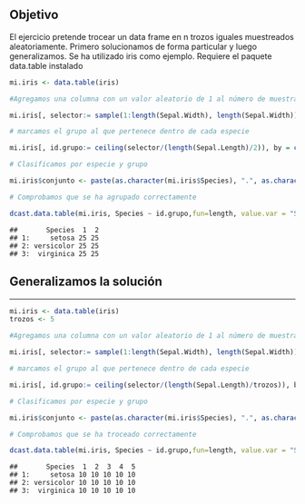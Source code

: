 Objetivo
--------

El ejercicio pretende trocear un data frame en n trozos iguales muestreados aleatoriamente. Primero solucionamos de forma particular y luego generalizamos. Se ha utilizado iris como ejemplo. Requiere el paquete data.table instalado

``` r
mi.iris <- data.table(iris)

#Agregamos una columna con un valor aleatorio de 1 al número de muestras de cada especie

mi.iris[, selector:= sample(1:length(Sepal.Width), length(Sepal.Width)), by = c("Species")]

# marcamos el grupo al que pertenece dentro de cada especie

mi.iris[, id.grupo:= ceiling(selector/(length(Sepal.Length)/2)), by = c("Species")]

# Clasificamos por especie y grupo

mi.iris$conjunto <- paste(as.character(mi.iris$Species), ".", as.character(mi.iris$id.grupo), sep = "")

# Comprobamos que se ha agrupado correctamente

dcast.data.table(mi.iris, Species ~ id.grupo,fun=length, value.var = "Species")
```

    ##       Species  1  2
    ## 1:     setosa 25 25
    ## 2: versicolor 25 25
    ## 3:  virginica 25 25

Generalizamos la solución
-------------------------

------------------------------------------------------------------------

``` r
mi.iris <- data.table(iris)
trozos <- 5 

#Agregamos una columna con un valor aleatorio de 1 al número de muestras de cada especie

mi.iris[, selector:= sample(1:length(Sepal.Width), length(Sepal.Width)), by = c("Species")]

# marcamos el grupo al que pertenece dentro de cada especie

mi.iris[, id.grupo:= ceiling(selector/(length(Sepal.Length)/trozos)), by = c("Species")]

# Clasificamos por especie y grupo

mi.iris$conjunto <- paste(as.character(mi.iris$Species), ".", as.character(mi.iris$id.grupo), sep = "")

# Comprobamos que se ha troceado correctamente

dcast.data.table(mi.iris, Species ~ id.grupo,fun=length, value.var = "Species")
```

    ##       Species  1  2  3  4  5
    ## 1:     setosa 10 10 10 10 10
    ## 2: versicolor 10 10 10 10 10
    ## 3:  virginica 10 10 10 10 10
